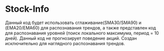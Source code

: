 # Stock-Info
Данный код будет использовать сглаживание(SMA30/SMA90) и (EMA20/EMA60) для распознавания трендов, а также представлен код для распознавания уровней (поиск локального максимума, период = 10 дней). Данный код не прогнозирует поведение акций. Создан исключительно для наглядного распознавания трендов.
